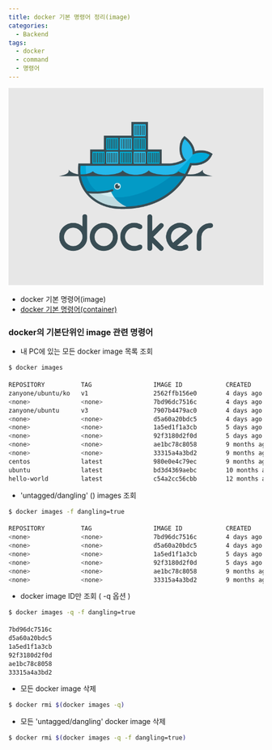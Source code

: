 ```yaml
---
title: docker 기본 명령어 정리(image)
categories:
  - Backend
tags:
  - docker
  - command
  - 명령어
---
```


![](../assets/images/2018-07-06-docker-1/docker-logo.png)

- docker 기본 명령어(image)
- [docker 기본 명령어(container)](https://yjkim0083.github.io/docker-2/)

### docker의 기본단위인 image 관련 명령어

- 내 PC에 있는 모든 docker image 목록 조회  

```bash
$ docker images 

REPOSITORY          TAG                 IMAGE ID            CREATED             SIZE
zanyone/ubuntu/ko   v1                  2562ffb156e0        4 days ago          454MB
<none>              <none>              7bd96dc7516c        4 days ago          448MB
zanyone/ubuntu      v3                  7907b4479ac0        4 days ago          447MB
<none>              <none>              d5a60a20bdc5        4 days ago          417MB
<none>              <none>              1a5ed1f1a3cb        5 days ago          416MB
<none>              <none>              92f3180d2f0d        5 days ago          223MB
<none>              <none>              ae1bc78c8058        9 months ago        223MB
<none>              <none>              33315a4a3bd2        9 months ago        223MB
centos              latest              980e0e4c79ec        9 months ago        197MB
ubuntu              latest              bd3d4369aebc        10 months ago       127MB
hello-world         latest              c54a2cc56cbb        12 months ago       1.85kB
```

- 'untagged/dangling' (<none>) images 조회  

```bash
$ docker images -f dangling=true

REPOSITORY          TAG                 IMAGE ID            CREATED             SIZE
<none>              <none>              7bd96dc7516c        4 days ago          448MB
<none>              <none>              d5a60a20bdc5        4 days ago          417MB
<none>              <none>              1a5ed1f1a3cb        5 days ago          416MB
<none>              <none>              92f3180d2f0d        5 days ago          223MB
<none>              <none>              ae1bc78c8058        9 months ago        223MB
<none>              <none>              33315a4a3bd2        9 months ago        223MB
```

- docker image ID만 조회 ( -q 옵션 )  

```bash
$ docker images -q -f dangling=true

7bd96dc7516c
d5a60a20bdc5
1a5ed1f1a3cb
92f3180d2f0d
ae1bc78c8058
33315a4a3bd2
```

- 모든 docker image 삭제  

```bash
$ docker rmi $(docker images -q)
```
 
- 모든 'untagged/dangling' docker image 삭제  

```bash
$ docker rmi $(docker images -q -f dangling=true)
```